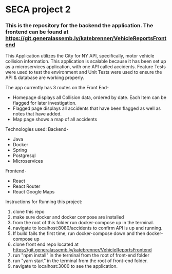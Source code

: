 # SECA project 2

### This is the repository for the backend the application. The frontend can be found at https://git.generalassemb.ly/katebrenner/VehicleReportsFrontend

This Application utilizes the City for NY API, specifically, motor vehicle collision information. This application is scalable because it has been set up as a microservices application, with one API called accidents. Feature Tests were used to test the environment and Unit Tests were used to ensure the API & database are working properly.

The app currently has 3 routes on the Front End-

* Homepage displays all Collision data, ordered by date. Each Item can be flagged for later investigation.
* Flagged page displays all accidents that have been flagged as well as notes that have added.
* Map page shows a map of all accidents

Technologies used:
Backend-

* Java
* Docker
* Spring
* Postgresql
* Microservices

Frontend-

* React
* React Router
* React Google Maps


Instructions for Running this project:
1) clone this repo
2) make sure docker and docker compose are installed
3) from the root of this folder run docker-compose up in the terminal.
4) navigate to localhost:8080/accidents to confirm API is up and running.
5) If build fails the first time, run docker-compose down and then docker-compose up
6) clone front end repo located at https://git.generalassemb.ly/katebrenner/VehicleReportsFrontend
7) run "npm install" in the terminal from the root of front-end folder
8) run "yarn start" in the terminal from the root of front-end folder.
9) navigate to localhost:3000 to see the application.